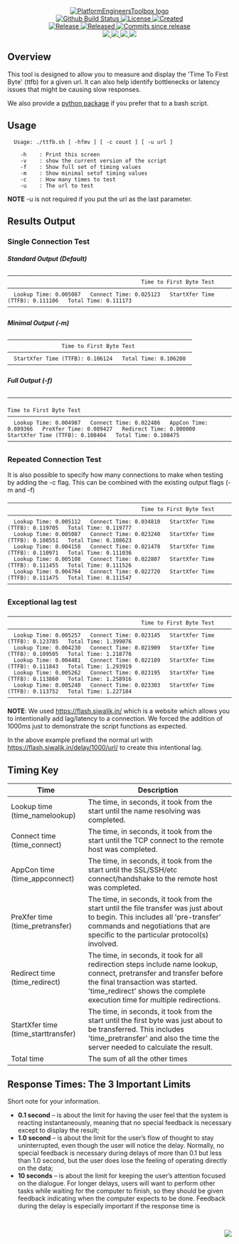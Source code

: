 <!-- markdownlint-disable -->
<p align="center">
    <a href="https://github.com/PlatformEngineersToolbox/">
        <img src="https://cdn.wolfsoftware.com/assets/images/github/organisations/platformengineerstoolbox/black-and-white-circle-256.png" alt="PlatformEngineersToolbox logo" />
    </a>
    <br />
    <a href="https://github.com/PlatformEngineersToolbox/time-to-first-byte/actions/workflows/cicd.yml">
        <img src="https://img.shields.io/github/actions/workflow/status/PlatformEngineersToolbox/time-to-first-byte/cicd.yml?branch=master&label=build%20status&style=for-the-badge" alt="Github Build Status" />
    </a>
    <a href="https://github.com/PlatformEngineersToolbox/time-to-first-byte/blob/master/LICENSE.md">
        <img src="https://img.shields.io/github/license/PlatformEngineersToolbox/time-to-first-byte?color=blue&label=License&style=for-the-badge" alt="License">
    </a>
    <a href="https://github.com/PlatformEngineersToolbox/time-to-first-byte">
        <img src="https://img.shields.io/github/created-at/PlatformEngineersToolbox/time-to-first-byte?color=blue&label=Created&style=for-the-badge" alt="Created">
    </a>
    <br />
    <a href="https://github.com/PlatformEngineersToolbox/time-to-first-byte/releases/latest">
        <img src="https://img.shields.io/github/v/release/PlatformEngineersToolbox/time-to-first-byte?color=blue&label=Latest%20Release&style=for-the-badge" alt="Release">
    </a>
    <a href="https://github.com/PlatformEngineersToolbox/time-to-first-byte/releases/latest">
        <img src="https://img.shields.io/github/release-date/PlatformEngineersToolbox/time-to-first-byte?color=blue&label=Released&style=for-the-badge" alt="Released">
    </a>
    <a href="https://github.com/PlatformEngineersToolbox/time-to-first-byte/releases/latest">
        <img src="https://img.shields.io/github/commits-since/PlatformEngineersToolbox/time-to-first-byte/latest.svg?color=blue&style=for-the-badge" alt="Commits since release">
    </a>
    <br />
    <a href="https://github.com/PlatformEngineersToolbox/time-to-first-byte/blob/master/.github/CODE_OF_CONDUCT.md">
        <img src="https://img.shields.io/badge/Code%20of%20Conduct-blue?style=for-the-badge" />
    </a>
    <a href="https://github.com/PlatformEngineersToolbox/time-to-first-byte/blob/master/.github/CONTRIBUTING.md">
        <img src="https://img.shields.io/badge/Contributing-blue?style=for-the-badge" />
    </a>
    <a href="https://github.com/PlatformEngineersToolbox/time-to-first-byte/blob/master/.github/SECURITY.md">
        <img src="https://img.shields.io/badge/Report%20Security%20Concern-blue?style=for-the-badge" />
    </a>
    <a href="https://github.com/PlatformEngineersToolbox/time-to-first-byte/issues">
        <img src="https://img.shields.io/badge/Get%20Support-blue?style=for-the-badge" />
    </a>
</p>

## Overview

This tool is designed to allow you to measure and display the 'Time To First Byte' (ttfb) for a given url. It can also help identify bottlenecks or latency issues that might be causing slow responses.

We also provide a [python package](https://github.com/PlatformEngineersToolbox/time-to-first-byte-package) if you prefer that to a bash script.

## Usage

```
  Usage: ./ttfb.sh [ -hfmv ] [ -c count ] [ -u url ]

    -h    : Print this screen
    -v    : show the current version of the script
    -f    : Show full set of timing values
    -m    : Show minimal setof timing values
    -c    : How many times to test
    -u    : The url to test
```
**NOTE** -u is not required if you put the url as the last parameter.

## Results Output

### Single Connection Test

##### Standard Output (Default)
```
───────────────────────────────────────────────────────────────────────────────────────────────────────────
                                          Time to First Byte Test
───────────────────────────────────────────────────────────────────────────────────────────────────────────
  Lookup Time: 0.005087   Connect Time: 0.025123   StartXfer Time (TTFB): 0.111106   Total Time: 0.111173
───────────────────────────────────────────────────────────────────────────────────────────────────────────
```

##### Minimal Output (-m)

```
──────────────────────────────────────────────────────────
                 Time to First Byte Test
──────────────────────────────────────────────────────────
  StartXfer Time (TTFB): 0.106124   Total Time: 0.106208
──────────────────────────────────────────────────────────
```

##### Full Output (-f)

```
──────────────────────────────────────────────────────────────────────────────────────────────────────────────────────────────────────────────────────────────────────────────────────
                                                                               Time to First Byte Test
──────────────────────────────────────────────────────────────────────────────────────────────────────────────────────────────────────────────────────────────────────────────────────
  Lookup Time: 0.004987   Connect Time: 0.022486   AppCon Time: 0.089366   PreXfer Time: 0.089427   Redirect Time: 0.000000   StartXfer Time (TTFB): 0.108404   Total Time: 0.108475
──────────────────────────────────────────────────────────────────────────────────────────────────────────────────────────────────────────────────────────────────────────────────────
```

### Repeated Connection Test

It is also possible to specify how many connections to make when testing by adding the -c flag. This can be combined with the existing output flags (-m and -f)

```
───────────────────────────────────────────────────────────────────────────────────────────────────────────
                                          Time to First Byte Test
───────────────────────────────────────────────────────────────────────────────────────────────────────────
  Lookup Time: 0.005112   Connect Time: 0.034810   StartXfer Time (TTFB): 0.119705   Total Time: 0.119777
  Lookup Time: 0.005087   Connect Time: 0.023240   StartXfer Time (TTFB): 0.108551   Total Time: 0.108623
  Lookup Time: 0.004158   Connect Time: 0.021478   StartXfer Time (TTFB): 0.110971   Total Time: 0.111036
  Lookup Time: 0.005108   Connect Time: 0.022807   StartXfer Time (TTFB): 0.111455   Total Time: 0.111526
  Lookup Time: 0.004764   Connect Time: 0.022720   StartXfer Time (TTFB): 0.111475   Total Time: 0.111547
───────────────────────────────────────────────────────────────────────────────────────────────────────────
```

### Exceptional lag test

```
───────────────────────────────────────────────────────────────────────────────────────────────────────────
                                          Time to First Byte Test
───────────────────────────────────────────────────────────────────────────────────────────────────────────
  Lookup Time: 0.005257   Connect Time: 0.023145   StartXfer Time (TTFB): 0.123785   Total Time: 1.399076
  Lookup Time: 0.004230   Connect Time: 0.021909   StartXfer Time (TTFB): 0.109505   Total Time: 1.218776
  Lookup Time: 0.004481   Connect Time: 0.022189   StartXfer Time (TTFB): 0.111843   Total Time: 1.293919
  Lookup Time: 0.005262   Connect Time: 0.023195   StartXfer Time (TTFB): 0.113860   Total Time: 1.258916
  Lookup Time: 0.005240   Connect Time: 0.023303   StartXfer Time (TTFB): 0.113752   Total Time: 1.227184
───────────────────────────────────────────────────────────────────────────────────────────────────────────
```

**NOTE**: We used https://flash.siwalik.in/ which is a website which allows you to intentionally add lag/latency to a connection. We forced the addition of 1000ms just to demonstrate the script functions as expected.

In the above example prefixed the normal url with https://flash.siwalik.in/delay/1000/url/<url> to create this intentional lag.

## Timing Key

| Time | Description |
| --- | --- |
| Lookup time (time_namelookup) | The time, in seconds, it took from the start until the name resolving was completed. |
| Connect time (time_connect) | The time, in seconds, it took from the start until the TCP connect to the remote host was completed. |
| AppCon time (time_appconnect) | The time, in seconds, it took from the start until the SSL/SSH/etc connect/handshake to the remote host was completed. |
| PreXfer time (time_pretransfer) | The time, in seconds, it took from the start until the file transfer was just about to begin. This includes all 'pre-transfer' commands and negotiations that are specific to the particular protocol(s) involved. |
| Redirect time (time_redirect) | The time, in seconds, it took for all redirection steps include name lookup, connect, pretransfer and transfer before the final transaction was started. 'time_redirect' shows the complete execution time for multiple redirections. |
| StartXfer time (time_starttransfer) | The time, in seconds, it took from the start until the first byte was just about to be transferred. This includes 'time_pretransfer' and also the time the server needed to calculate the result. |
| Total time | The sum of all the other times |


## Response Times: The 3 Important Limits

Short note for your information.

* **0.1 second** – is about the limit for having the user feel that the system is reacting instantaneously, meaning that no special feedback is necessary except to display the result;
* **1.0 second** – is about the limit for the user’s flow of thought to stay uninterrupted, even though the user will notice the delay. Normally, no special feedback is necessary during delays of more than 0.1 but less than 1.0 second, but the user does lose the feeling of operating directly on the data;
* **10 seconds** – is about the limit for keeping the user’s attention focused on the dialogue. For longer delays, users will want to perform other tasks while waiting for the computer to finish, so they should be given feedback indicating when the computer expects to be done. Feedback during the delay is especially important if the response time is 

<br />
<p align="right"><a href="https://wolfsoftware.com/"><img src="https://img.shields.io/badge/Created%20by%20Wolf%20on%20behalf%20of%20Wolf%20Software-blue?style=for-the-badge" /></a></p>
